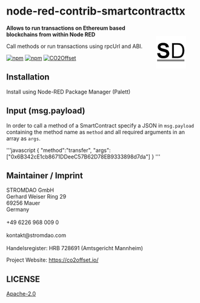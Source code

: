 # node-red-contrib-smartcontracttx

<a href="https://stromdao.de/" target="_blank" title="STROMDAO - Digital Energy Infrastructure"><img src="./static/stromdao.png" align="right" height="85px" hspace="30px" vspace="30px"></a>

**Allows to run transactions on Ethereum based blockchains from within Node RED**

Call methods or run transactions using rpcUrl and ABI.

[![npm](https://img.shields.io/npm/dt/node-red-contrib-smartcontracttx.svg)](https://www.npmjs.com/package/node-red-contrib-smartcontracttx)
[![npm](https://img.shields.io/npm/v/node-red-contrib-smartcontracttx.svg)](https://www.npmjs.com/package/node-red-contrib-smartcontracttx)
[![CO2Offset](https://api.corrently.io/v2.0/ghgmanage/statusimg?host=node-red-contrib-smartcontracttx&svg=1)](https://co2offset.io/badge.html?host=node-red-contrib-smartcontracttx)

## Installation

Install using Node-RED Package Manager (Palett)

## Input (msg.payload)

In order to call a method of a SmartContract specify a JSON in `msg.payload` containing the method name as `method` and all required arguments in an array as `args`.

'''javascript
{
  "method":"transfer",
  "args":["0x6B342cE1cb8671DDeeC57B62D78EB9333898d7da"]
}
'''

## Maintainer / Imprint

<addr>
STROMDAO GmbH  <br/>
Gerhard Weiser Ring 29  <br/>
69256 Mauer  <br/>
Germany  <br/>
  <br/>
+49 6226 968 009 0  <br/>
  <br/>
kontakt@stromdao.com  <br/>
  <br/>
Handelsregister: HRB 728691 (Amtsgericht Mannheim)
</addr>

Project Website: https://co2offset.io/

## LICENSE
[Apache-2.0](./LICENSE)
